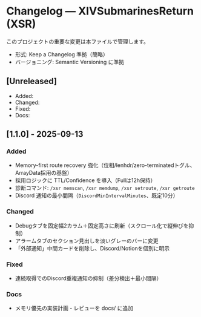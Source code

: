 # Changelog — XIVSubmarinesReturn (XSR)

このプロジェクトの重要な変更は本ファイルで管理します。
- 形式: Keep a Changelog 準拠（簡略）
- バージョニング: Semantic Versioning に準拠

## [Unreleased]
- Added:
- Changed:
- Fixed:
- Docs:

## [1.1.0] - 2025-09-13
### Added
- Memory-first route recovery 強化（位相/lenhdr/zero-terminatedトグル、ArrayData採用の基盤）
- 採用ロジックに TTL/Confidence を導入（Fullは12h保持）
- 診断コマンド: `/xsr memscan`, `/xsr memdump`, `/xsr setroute`, `/xsr getroute`
- Discord 通知の最小間隔（`DiscordMinIntervalMinutes`、既定10分）

### Changed
- Debugタブを固定幅2カラム＋固定高さに刷新（スクロール化で縦伸びを抑制）
- アラームタブのセクション見出しを淡いグレーのバーに変更
- 「外部通知」中間カードを削除し、Discord/Notionを個別に明示

### Fixed
- 連続取得でのDiscord重複通知の抑制（差分検出＋最小間隔）

### Docs
- メモリ優先の実装計画・レビューを docs/ に追加
